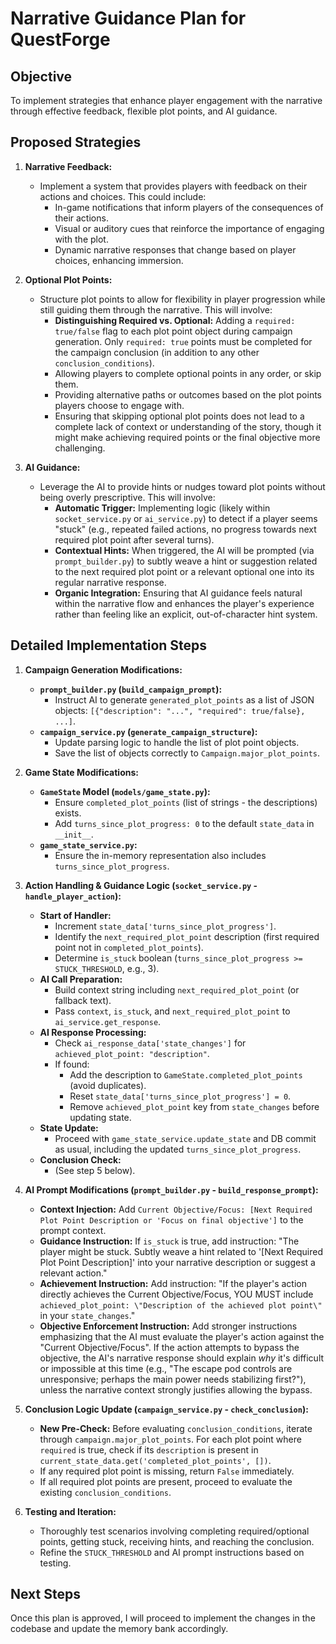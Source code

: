 # Narrative Guidance Plan for QuestForge

## Objective
To implement strategies that enhance player engagement with the narrative through effective feedback, flexible plot points, and AI guidance.

## Proposed Strategies

1. **Narrative Feedback:**
   - Implement a system that provides players with feedback on their actions and choices. This could include:
     - In-game notifications that inform players of the consequences of their actions.
     - Visual or auditory cues that reinforce the importance of engaging with the plot.
     - Dynamic narrative responses that change based on player choices, enhancing immersion.

2. **Optional Plot Points:**
   - Structure plot points to allow for flexibility in player progression while still guiding them through the narrative. This will involve:
     - **Distinguishing Required vs. Optional:** Adding a `required: true/false` flag to each plot point object during campaign generation. Only `required: true` points must be completed for the campaign conclusion (in addition to any other `conclusion_conditions`).
     - Allowing players to complete optional points in any order, or skip them.
     - Providing alternative paths or outcomes based on the plot points players choose to engage with.
     - Ensuring that skipping optional plot points does not lead to a complete lack of context or understanding of the story, though it might make achieving required points or the final objective more challenging.

3. **AI Guidance:**
   - Leverage the AI to provide hints or nudges toward plot points without being overly prescriptive. This will involve:
     - **Automatic Trigger:** Implementing logic (likely within `socket_service.py` or `ai_service.py`) to detect if a player seems "stuck" (e.g., repeated failed actions, no progress towards next required plot point after several turns).
     - **Contextual Hints:** When triggered, the AI will be prompted (via `prompt_builder.py`) to subtly weave a hint or suggestion related to the next required plot point or a relevant optional one into its regular narrative response.
     - **Organic Integration:** Ensuring that AI guidance feels natural within the narrative flow and enhances the player's experience rather than feeling like an explicit, out-of-character hint system.

## Detailed Implementation Steps

1.  **Campaign Generation Modifications:**
    *   **`prompt_builder.py` (`build_campaign_prompt`):**
        *   Instruct AI to generate `generated_plot_points` as a list of JSON objects: `[{"description": "...", "required": true/false}, ...]`.
    *   **`campaign_service.py` (`generate_campaign_structure`):**
        *   Update parsing logic to handle the list of plot point objects.
        *   Save the list of objects correctly to `Campaign.major_plot_points`.

2.  **Game State Modifications:**
    *   **`GameState` Model (`models/game_state.py`):**
        *   Ensure `completed_plot_points` (list of strings - the descriptions) exists.
        *   Add `turns_since_plot_progress: 0` to the default `state_data` in `__init__`.
    *   **`game_state_service.py`:**
        *   Ensure the in-memory representation also includes `turns_since_plot_progress`.

3.  **Action Handling & Guidance Logic (`socket_service.py` - `handle_player_action`):**
    *   **Start of Handler:**
        *   Increment `state_data['turns_since_plot_progress']`.
        *   Identify the `next_required_plot_point` description (first required point not in `completed_plot_points`).
        *   Determine `is_stuck` boolean (`turns_since_plot_progress >= STUCK_THRESHOLD`, e.g., 3).
    *   **AI Call Preparation:**
        *   Build context string including `next_required_plot_point` (or fallback text).
        *   Pass `context`, `is_stuck`, and `next_required_plot_point` to `ai_service.get_response`.
    *   **AI Response Processing:**
        *   Check `ai_response_data['state_changes']` for `achieved_plot_point: "description"`.
        *   If found:
            *   Add the description to `GameState.completed_plot_points` (avoid duplicates).
            *   Reset `state_data['turns_since_plot_progress'] = 0`.
            *   Remove `achieved_plot_point` key from `state_changes` before updating state.
    *   **State Update:**
        *   Proceed with `game_state_service.update_state` and DB commit as usual, including the updated `turns_since_plot_progress`.
    *   **Conclusion Check:**
        *   (See step 5 below).

4.  **AI Prompt Modifications (`prompt_builder.py` - `build_response_prompt`):**
    *   **Context Injection:** Add `Current Objective/Focus: [Next Required Plot Point Description or 'Focus on final objective']` to the prompt context.
    *   **Guidance Instruction:** If `is_stuck` is true, add instruction: "The player might be stuck. Subtly weave a hint related to '[Next Required Plot Point Description]' into your narrative description or suggest a relevant action."
    *   **Achievement Instruction:** Add instruction: "If the player's action directly achieves the Current Objective/Focus, YOU MUST include `achieved_plot_point: \"Description of the achieved plot point\"` in your `state_changes`."
    *   **Objective Enforcement Instruction:** Add stronger instructions emphasizing that the AI must evaluate the player's action against the "Current Objective/Focus". If the action attempts to bypass the objective, the AI's narrative response should explain *why* it's difficult or impossible at this time (e.g., "The escape pod controls are unresponsive; perhaps the main power needs stabilizing first?"), unless the narrative context strongly justifies allowing the bypass.

5.  **Conclusion Logic Update (`campaign_service.py` - `check_conclusion`):**
    *   **New Pre-Check:** Before evaluating `conclusion_conditions`, iterate through `campaign.major_plot_points`. For each plot point where `required` is true, check if its `description` is present in `current_state_data.get('completed_plot_points', [])`.
    *   If any required plot point is missing, return `False` immediately.
    *   If all required plot points are present, proceed to evaluate the existing `conclusion_conditions`.

6.  **Testing and Iteration:**
    *   Thoroughly test scenarios involving completing required/optional points, getting stuck, receiving hints, and reaching the conclusion.
    *   Refine the `STUCK_THRESHOLD` and AI prompt instructions based on testing.

## Next Steps
Once this plan is approved, I will proceed to implement the changes in the codebase and update the memory bank accordingly.
